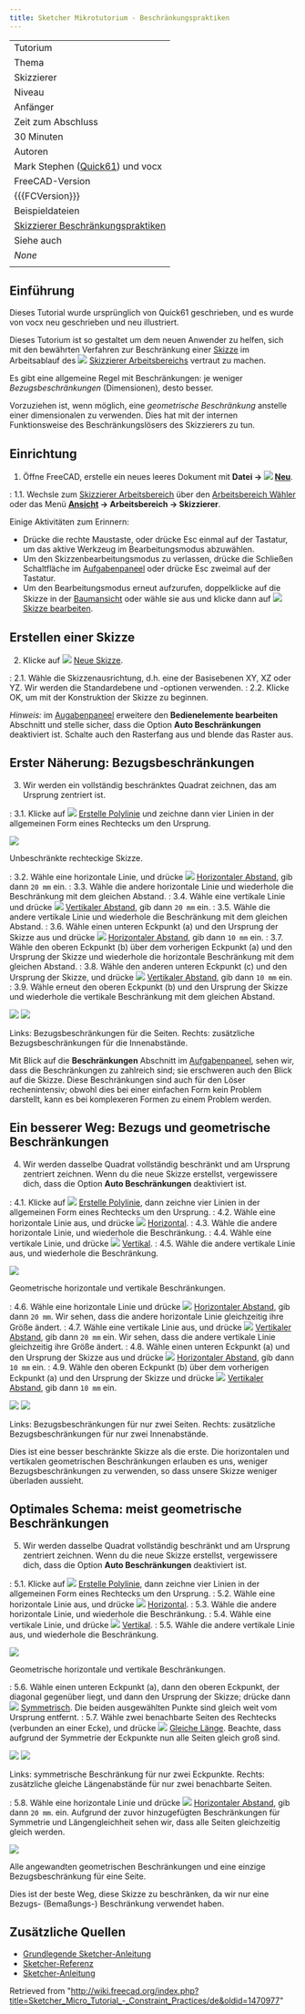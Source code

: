 ```yaml
---
title: Sketcher Mikrotutorium - Beschränkungspraktiken
---
```


|                                                                                                       |
| ----------------------------------------------------------------------------------------------------- |
| Tutorium                                                                                              |
| Thema                                                                                                 |
| Skizzierer                                                                                            |
| Niveau                                                                                                |
| Anfänger                                                                                              |
| Zeit zum Abschluss                                                                                    |
| 30 Minuten                                                                                            |
| Autoren                                                                                               |
| Mark Stephen ([Quick61](/User:Quick61 "User:Quick61")) und vocx                                       |
| FreeCAD-Version                                                                                       |
| {{{FCVersion}}}                                                                                       |
| Beispieldateien                                                                                       |
| [Skizzierer Beschränkungspraktiken](https://forum.freecadweb.org/viewtopic.php?f=36&p=371659#p371659) |
| Siehe auch                                                                                            |
| _None_                                                                                                |
|                                                                                                       |

## Einführung

Dieses Tutorial wurde ursprünglich von Quick61 geschrieben, und es wurde von vocx neu geschrieben und neu illustriert.

Dieses Tutorium ist so gestaltet um dem neuen Anwender zu helfen, sich mit den bewährten Verfahren zur Beschränkung einer [Skizze](/Sketch/de "Sketch/de") im Arbeitsablauf des ![](/src/assets/images/Workbench_Sketcher.svg) [Skizzierer Arbeitsbereichs](/Sketcher_Workbench/de "Sketcher Workbench/de") vertraut zu machen.

Es gibt eine allgemeine Regel mit Beschränkungen: je weniger _Bezugsbeschränkungen_ (Dimensionen), desto besser.

Vorzuziehen ist, wenn möglich, eine _geometrische Beschränkung_ anstelle einer dimensionalen zu verwenden. Dies hat mit der internen Funktionsweise des Beschränkungslösers des Skizzierers zu tun.

## Einrichtung

1. Öffne FreeCAD, erstelle ein neues leeres Dokument mit **Datei → ![](/src/assets/images/Std_New.svg) [Neu](/Std_New/de "Std New/de")**.

: 1.1. Wechsle zum [Skizzierer Arbeitsbereich](/Sketcher_Workbench/de "Sketcher Workbench/de") über den [Arbeitsbereich Wähler](/Std_Workbench/de "Std Workbench/de") oder das Menü **[Ansicht](/Std_View_Menu/de "Std View Menu/de") → Arbeitsbereich → Skizzierer**.

Einige Aktivitäten zum Erinnern:

- Drücke die rechte Maustaste, oder drücke Esc einmal auf der Tastatur, um das aktive Werkzeug im Bearbeitungsmodus abzuwählen.
- Um den Skizzenbearbeitungsmodus zu verlassen, drücke die Schließen Schaltfläche im [Aufgabenpaneel](/Task_panel/de "Task panel/de") oder drücke Esc zweimal auf der Tastatur.
- Um den Bearbeitungsmodus erneut aufzurufen, doppelklicke auf die Skizze in der [Baumansicht](/Tree_view/de "Tree view/de") oder wähle sie aus und klicke dann auf ![](/src/assets/images/Sketcher_EditSketch.svg) [Skizze bearbeiten](/Sketcher_EditSketch/de "Sketcher EditSketch/de").

## Erstellen einer Skizze

2. Klicke auf ![](/src/assets/images/Sketcher_NewSketch.svg) [Neue Skizze](/Sketcher_NewSketch/de "Sketcher NewSketch/de").

: 2.1. Wähle die Skizzenausrichtung, d.h. eine der Basisebenen XY, XZ oder YZ. Wir werden die Standardebene und -optionen verwenden.
: 2.2. Klicke OK, um mit der Konstruktion der Skizze zu beginnen.

_Hinweis:_ im [Augabenpaneel](/Task_panel/de "Task panel/de") erweitere den **Bedienelemente bearbeiten** Abschnitt und stelle sicher, dass die Option **Auto Beschränkungen** deaktiviert ist. Schalte auch den Rasterfang aus und blende das Raster aus.

## Erster Näherung: Bezugsbeschränkungen

3. Wir werden ein vollständig beschränktes Quadrat zeichnen, das am Ursprung zentriert ist.

: 3.1. Klicke auf ![](/src/assets/images/Sketcher_CreatePolyline.svg) [Erstelle Polylinie](/Sketcher_CreatePolyline/de "Sketcher CreatePolyline/de") und zeichne dann vier Linien in der allgemeinen Form eines Rechtecks um den Ursprung.

![](/src/assets/images/01a_Sk02_Sketcher_Rectangle_unconstrained.png)

Unbeschränkte rechteckige Skizze.

: 3.2. Wähle eine horizontale Linie, und drücke ![](/src/assets/images/Constraint_HorizontalDistance.svg) [Horizontaler Abstand](/Sketcher_ConstrainDistanceX/de "Sketcher ConstrainDistanceX/de"), gib dann `20 mm` ein.
: 3.3. Wähle die andere horizontale Linie und wiederhole die Beschränkung mit dem gleichen Abstand.
: 3.4. Wähle eine vertikale Linie und drücke ![](/src/assets/images/Constraint_VerticalDistance.svg) [Vertikaler Abstand](/Sketcher_ConstrainDistanceY/de "Sketcher ConstrainDistanceY/de"), gib dann `20 mm` ein.
: 3.5. Wähle die andere vertikale Linie und wiederhole die Beschränkung mit dem gleichen Abstand.
: 3.6. Wähle einen unteren Eckpunkt (a) und den Ursprung der Skizze aus und drücke ![](/src/assets/images/Constraint_HorizontalDistance.svg) [Horizontaler Abstand](/Sketcher_ConstrainDistanceX/de "Sketcher ConstrainDistanceX/de"), gib dann `10 mm` ein.
: 3.7. Wähle den oberen Eckpunkt (b) über dem vorherigen Eckpunkt (a) und den Ursprung der Skizze und wiederhole die horizontale Beschränkung mit dem gleichen Abstand.
: 3.8. Wähle den anderen unteren Eckpunkt (c) und den Ursprung der Skizze, und drücke ![](/src/assets/images/Constraint_VerticalDistance.svg) [Vertikaler Abstand](/Sketcher_ConstrainDistanceY/de "Sketcher ConstrainDistanceY/de"), gib dann `10 mm` ein.
: 3.9. Wähle erneut den oberen Eckpunkt (b) und den Ursprung der Skizze und wiederhole die vertikale Beschränkung mit dem gleichen Abstand.

![](/src/assets/images/01b_Sk02_Sketcher_Rectangle_constrained_lengths_1.png) ![](/src/assets/images/01c_Sk02_Sketcher_Rectangle_constrained_lengths_2.png)

Links: Bezugsbeschränkungen für die Seiten. Rechts: zusätzliche Bezugsbeschränkungen für die Innenabstände.

Mit Blick auf die **Beschränkungen** Abschnitt im [Aufgabenpaneel](/Task_panel/de "Task panel/de"), sehen wir, dass die Beschränkungen zu zahlreich sind; sie erschweren auch den Blick auf die Skizze. Diese Beschränkungen sind auch für den Löser rechenintensiv; obwohl dies bei einer einfachen Form kein Problem darstellt, kann es bei komplexeren Formen zu einem Problem werden.

## Ein besserer Weg: Bezugs und geometrische Beschränkungen

4. Wir werden dasselbe Quadrat vollständig beschränkt und am Ursprung zentriert zeichnen. Wenn du die neue Skizze erstellst, vergewissere dich, dass die Option **Auto Beschränkungen** deaktiviert ist.

: 4.1. Klicke auf ![](/src/assets/images/Sketcher_CreatePolyline.svg) [Erstelle Polylinie](/Sketcher_CreatePolyline/de "Sketcher CreatePolyline/de"), dann zeichne vier Linien in der allgemeinen Form eines Rechtecks um den Ursprung.
: 4.2. Wähle eine horizontale Linie aus, und drücke ![](/src/assets/images/Constraint_Horizontal.svg) [Horizontal](/Sketcher_ConstrainHorizontal/de "Sketcher ConstrainHorizontal/de").
: 4.3. Wähle die andere horizontale Linie, und wiederhole die Beschränkung.
: 4.4. Wähle eine vertikale Linie, und drücke ![](/src/assets/images/Constraint_Vertical.svg) [Vertikal](/Sketcher_ConstrainVertical/de "Sketcher ConstrainVertical/de").
: 4.5. Wähle die andere vertikale Linie aus, und wiederhole die Beschränkung.

![](/src/assets/images/02a_Sk02_Sketcher_Rectangle_constrained_horizontal-vertical.png)

Geometrische horizontale und vertikale Beschränkungen.

: 4.6. Wähle eine horizontale Linie und drücke ![](/src/assets/images/Constraint_HorizontalDistance.svg) [Horizontaler Abstand](/Sketcher_ConstrainDistanceX/de "Sketcher ConstrainDistanceX/de"), gib dann `20 mm`. Wir sehen, dass die andere horizontale Linie gleichzeitig ihre Größe ändert.
: 4.7. Wähle eine vertikale Linie aus, und drücke ![](/src/assets/images/Constraint_VerticalDistance.svg) [Vertikaler Abstand](/Sketcher_ConstrainDistanceY/de "Sketcher ConstrainDistanceY/de"), gib dann `20 mm` ein. Wir sehen, dass die andere vertikale Linie gleichzeitig ihre Größe ändert.
: 4.8. Wähle einen unteren Eckpunkt (a) und den Ursprung der Skizze aus und drücke ![](/src/assets/images/Constraint_HorizontalDistance.svg) [Horizontaler Abstand](/Sketcher_ConstrainDistanceX/de "Sketcher ConstrainDistanceX/de"), gib dann `10 mm` ein.
: 4.9. Wähle den oberen Eckpunkt (b) über dem vorherigen Eckpunkt (a) und den Ursprung der Skizze und drücke ![](/src/assets/images/Constraint_VerticalDistance.svg) [Vertikaler Abstand](/Sketcher_ConstrainDistanceY/de "Sketcher ConstrainDistanceY/de"), gib dann `10 mm` ein.

![](/src/assets/images/02b_Sk02_Sketcher_Rectangle_constrained_lengths_1.png) ![](/src/assets/images/02c_Sk02_Sketcher_Rectangle_constrained_lengths_2.png)

Links: Bezugsbeschränkungen für nur zwei Seiten. Rechts: zusätzliche Bezugsbeschränkungen für nur zwei Innenabstände.

Dies ist eine besser beschränkte Skizze als die erste. Die horizontalen und vertikalen geometrischen Beschränkungen erlauben es uns, weniger Bezugsbeschränkungen zu verwenden, so dass unsere Skizze weniger überladen aussieht.

## Optimales Schema: meist geometrische Beschränkungen

5. Wir werden dasselbe Quadrat vollständig beschränkt und am Ursprung zentriert zeichnen. Wenn du die neue Skizze erstellst, vergewissere dich, dass die Option **Auto Beschränkungen** deaktiviert ist.

: 5.1. Klicke auf ![](/src/assets/images/Sketcher_CreatePolyline.svg) [Erstelle Polylinie](/Sketcher_CreatePolyline/de "Sketcher CreatePolyline/de"), dann zeichne vier Linien in der allgemeinen Form eines Rechtecks um den Ursprung.
: 5.2. Wähle eine horizontale Linie aus, und drücke ![](/src/assets/images/Constraint_Horizontal.svg) [Horizontal](/Sketcher_ConstrainHorizontal/de "Sketcher ConstrainHorizontal/de").
: 5.3. Wähle die andere horizontale Linie, und wiederhole die Beschränkung.
: 5.4. Wähle eine vertikale Linie, und drücke ![](/src/assets/images/Constraint_Vertical.svg) [Vertikal](/Sketcher_ConstrainVertical/de "Sketcher ConstrainVertical/de").
: 5.5. Wähle die andere vertikale Linie aus, und wiederhole die Beschränkung.

![](/src/assets/images/03a_Sk02_Sketcher_Rectangle_constrained_horizontal-vertical.png)

Geometrische horizontale und vertikale Beschränkungen.

: 5.6. Wähle einen unteren Eckpunkt (a), dann den oberen Eckpunkt, der diagonal gegenüber liegt, und dann den Ursprung der Skizze; drücke dann ![](/src/assets/images/Constraint_Symmetric.svg) [Symmetrisch](/Sketcher_ConstrainSymmetric/de "Sketcher ConstrainSymmetric/de"). Die beiden ausgewählten Punkte sind gleich weit vom Ursprung entfernt.
: 5.7. Wähle zwei benachbarte Seiten des Rechtecks (verbunden an einer Ecke), und drücke ![](/src/assets/images/Constraint_EqualLength.svg) [Gleiche Länge](/Sketcher_ConstrainEqual/de "Sketcher ConstrainEqual/de"). Beachte, dass aufgrund der Symmetrie der Eckpunkte nun alle Seiten gleich groß sind.

![](/src/assets/images/03b_Sk02_Sketcher_Rectangle_constrained_symmetric.png) ![](/src/assets/images/03c_Sk02_Sketcher_Rectangle_constrained_equal_length.png)

Links: symmetrische Beschränkung für nur zwei Eckpunkte. Rechts: zusätzliche gleiche Längenabstände für nur zwei benachbarte Seiten.

: 5.8. Wähle eine horizontale Linie und drücke ![](/src/assets/images/Constraint_HorizontalDistance.svg) [Horizontaler Abstand](/Sketcher_ConstrainDistanceX/de "Sketcher ConstrainDistanceX/de"), gib dann `20 mm`. ein. Aufgrund der zuvor hinzugefügten Beschränkungen für Symmetrie und Längengleichheit sehen wir, dass alle Seiten gleichzeitig gleich werden.

![](/src/assets/images/03d_Sk02_Sketcher_Rectangle_constrained_length.png)

Alle angewandten geometrischen Beschränkungen und eine einzige Bezugsbeschränkung für eine Seite.

Dies ist der beste Weg, diese Skizze zu beschränken, da wir nur eine Bezugs- (Bemaßungs-) Beschränkung verwendet haben.

## Zusätzliche Quellen

- [Grundlegende Sketcher-Anleitung](/Basic_Sketcher_Tutorial/de "Basic Sketcher Tutorial/de")
- [Sketcher-Referenz](/Sketcher_Lecture/de "Sketcher Lecture/de")
- [Sketcher-Anleitung](/Sketcher_Tutorial/de "Sketcher Tutorial/de")

Retrieved from "<http://wiki.freecad.org/index.php?title=Sketcher_Micro_Tutorial_-_Constraint_Practices/de&oldid=1470977>"
